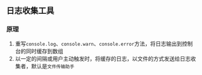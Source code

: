 ## 日志收集工具

### 原理
1. 重写`console.log`、`console.warn`、`console.error`方法，将日志输出到控制台的同时缓存到数组
2. 以一定的间隔或用户主动触发时，将缓存的日志，以文件的方式发送给日志收集者，默认是`文件传输助手`

